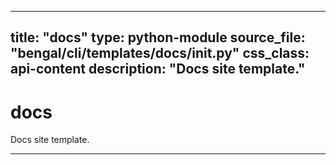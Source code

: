 
---
title: "docs"
type: python-module
source_file: "bengal/cli/templates/docs/__init__.py"
css_class: api-content
description: "Docs site template."
---

# docs

Docs site template.

---


